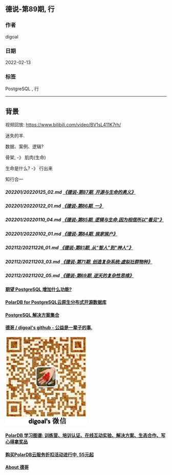 ## 德说-第89期, 行         
                                          
### 作者                                          
digoal                                          
                                          
### 日期                                          
2022-02-13                                         
                                          
### 标签                                       
PostgreSQL , 行             
                                        
----                                        
                                        
## 背景                                        
视频回放: https://www.bilibili.com/video/BV1sL411K7rh/     
  
迷失的羊.  
  
数据、案例、逻辑?   
  
骨架, -》 肌肉(生命)  
  
生命是什么? -》 行出来  
  
知行合一   
  
##### 202201/20220125_02.md   [《德说-第87期, 开源与生命的奥义》](../202201/20220125_02.md)    
##### 202201/20220122_01.md   [《德说-第86期, 一》](../202201/20220122_01.md)    
##### 202201/20220110_04.md   [《德说-第85期, 逻辑与生命,因为相信所以"看见"》](../202201/20220110_04.md)    
##### 202201/20220102_01.md   [《德说-第84期, 挨家挨户》](../202201/20220102_01.md)    
##### 202112/20211226_01.md   [《德说-第81期, 从“智人”到“神人”》](../202112/20211226_01.md)    
##### 202112/20211203_03.md   [《德说-第71期, 创造复杂系统:虚拟社群物种》](../202112/20211203_03.md)    
##### 202112/20211202_05.md   [《德说-第69期, 逆天的复杂性思维》](../202112/20211202_05.md)    
  
  
  
#### [期望 PostgreSQL 增加什么功能?](https://github.com/digoal/blog/issues/76 "269ac3d1c492e938c0191101c7238216")
  
  
#### [PolarDB for PostgreSQL云原生分布式开源数据库](https://github.com/ApsaraDB/PolarDB-for-PostgreSQL "57258f76c37864c6e6d23383d05714ea")
  
  
#### [PostgreSQL 解决方案集合](https://yq.aliyun.com/topic/118 "40cff096e9ed7122c512b35d8561d9c8")
  
  
#### [德哥 / digoal's github - 公益是一辈子的事.](https://github.com/digoal/blog/blob/master/README.md "22709685feb7cab07d30f30387f0a9ae")
  
  
![digoal's wechat](../pic/digoal_weixin.jpg "f7ad92eeba24523fd47a6e1a0e691b59")
  
  
#### [PolarDB 学习图谱: 训练营、培训认证、在线互动实验、解决方案、生态合作、写心得拿奖品](https://www.aliyun.com/database/openpolardb/activity "8642f60e04ed0c814bf9cb9677976bd4")
  
  
#### [购买PolarDB云服务折扣活动进行中, 55元起](https://www.aliyun.com/activity/new/polardb-yunparter?userCode=bsb3t4al "e0495c413bedacabb75ff1e880be465a")
  
  
#### [About 德哥](https://github.com/digoal/blog/blob/master/me/readme.md "a37735981e7704886ffd590565582dd0")
  
